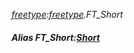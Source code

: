 _[freetype](../../modules/freetype/freetype-module.md):[freetype](../../modules/freetype/freetype-module.md).FT\_Short_
##### Alias FT\_Short:[Short](../../modules/wonkey/wonkey-types-short.md)
